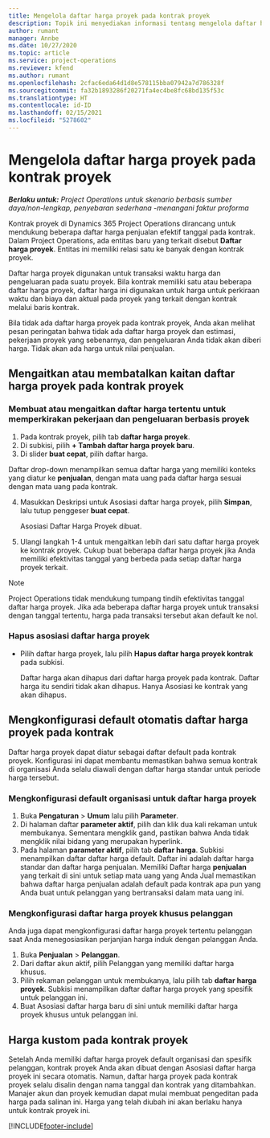 ```yaml
---
title: Mengelola daftar harga proyek pada kontrak proyek
description: Topik ini menyediakan informasi tentang mengelola daftar harga proyek pada kontrak proyek.
author: rumant
manager: Annbe
ms.date: 10/27/2020
ms.topic: article
ms.service: project-operations
ms.reviewer: kfend
ms.author: rumant
ms.openlocfilehash: 2cfac6eda64d1d8e578115bba07942a7d786328f
ms.sourcegitcommit: fa32b1893286f20271fa4ec4be8fc68bd135f53c
ms.translationtype: HT
ms.contentlocale: id-ID
ms.lasthandoff: 02/15/2021
ms.locfileid: "5278602"
---
```

# <a name="manage-project-price-lists-on-project-contracts"></a>Mengelola daftar harga proyek pada kontrak proyek

_**Berlaku untuk:** Project Operations untuk skenario berbasis sumber daya/non-lengkap, penyebaran sederhana -menangani faktur proforma_

Kontrak proyek di Dynamics 365 Project Operations dirancang untuk mendukung beberapa daftar harga penjualan efektif tanggal pada kontrak. Dalam Project Operations, ada entitas baru yang terkait disebut **Daftar harga proyek**. Entitas ini memiliki relasi satu ke banyak dengan kontrak proyek.

Daftar harga proyek digunakan untuk transaksi waktu harga dan pengeluaran pada suatu proyek. Bila kontrak memiliki satu atau beberapa daftar harga proyek, daftar harga ini digunakan untuk harga untuk perkiraan waktu dan biaya dan aktual pada proyek yang terkait dengan kontrak melalui baris kontrak.

Bila tidak ada daftar harga proyek pada kontrak proyek, Anda akan melihat pesan peringatan bahwa tidak ada daftar harga proyek dan estimasi, pekerjaan proyek yang sebenarnya, dan pengeluaran Anda tidak akan diberi harga. Tidak akan ada harga untuk nilai penjualan.

## <a name="associate-or-unassociate-a-project-price-list-on-a-project-contract"></a>Mengaitkan atau membatalkan kaitan daftar harga proyek pada kontrak proyek

### <a name="create-or-associate-a-specific-price-list-for-estimating-project-based-work-and-expenses"></a>Membuat atau mengaitkan daftar harga tertentu untuk memperkirakan pekerjaan dan pengeluaran berbasis proyek

1. Pada kontrak proyek, pilih tab **daftar harga proyek**.
2. Di subkisi, pilih **+ Tambah daftar harga proyek baru**.
3. Di slider **buat cepat**, pilih daftar harga. 

  Daftar drop-down menampilkan semua daftar harga yang memiliki konteks yang diatur ke **penjualan**, dengan mata uang pada daftar harga sesuai dengan mata uang pada kontrak.
  
4. Masukkan Deskripsi untuk Asosiasi daftar harga proyek, pilih **Simpan**, lalu tutup penggeser **buat cepat**.

   Asosiasi Daftar Harga Proyek dibuat.
   
5. Ulangi langkah 1-4 untuk mengaitkan lebih dari satu daftar harga proyek ke kontrak proyek. Cukup buat beberapa daftar harga proyek jika Anda memiliki efektivitas tanggal yang berbeda pada setiap daftar harga proyek terkait.

> [!NOTE]
> Project Operations tidak mendukung tumpang tindih efektivitas tanggal daftar harga proyek. Jika ada beberapa daftar harga proyek untuk transaksi dengan tanggal tertentu, harga pada transaksi tersebut akan default ke nol.

### <a name="remove-a-project-price-list-association"></a>Hapus asosiasi daftar harga proyek

- Pilih daftar harga proyek, lalu pilih **Hapus daftar harga proyek kontrak** pada subkisi. 

  Daftar harga akan dihapus dari daftar harga proyek pada kontrak. Daftar harga itu sendiri tidak akan dihapus. Hanya Asosiasi ke kontrak yang akan dihapus.

## <a name="set-up-automatic-defaulting-of-project-price-lists-on-a-contract"></a>Mengkonfigurasi default otomatis daftar harga proyek pada kontrak

Daftar harga proyek dapat diatur sebagai daftar default pada kontrak proyek. Konfigurasi ini dapat membantu memastikan bahwa semua kontrak di organisasi Anda selalu diawali dengan daftar harga standar untuk periode harga tersebut.

### <a name="set-up-the-organizational-default-for-project-price-lists"></a>Mengkonfigurasi default organisasi untuk daftar harga proyek

1. Buka **Pengaturan** > **Umum** lalu pilih **Parameter**.
2. Di halaman daftar **parameter aktif**, pilih dan klik dua kali rekaman untuk membukanya. Sementara mengklik gand, pastikan bahwa Anda tidak mengklik nilai bidang yang merupakan hyperlink. 
3. Pada halaman **parameter aktif**, pilih tab **daftar harga**. Subkisi menampilkan daftar daftar harga default. Daftar ini adalah daftar harga standar dan daftar harga penjualan. Memiliki Daftar harga **penjualan** yang terkait di sini untuk setiap mata uang yang Anda Jual memastikan bahwa daftar harga penjualan adalah default pada kontrak apa pun yang Anda buat untuk pelanggan yang bertransaksi dalam mata uang ini.

### <a name="set-up-a-customer-specific-project-price-list"></a>Mengkonfigurasi daftar harga proyek khusus pelanggan

Anda juga dapat mengkonfigurasi daftar harga proyek tertentu pelanggan saat Anda menegosiasikan perjanjian harga induk dengan pelanggan Anda.

1. Buka **Penjualan** > **Pelanggan**.
2. Dari daftar akun aktif, pilih Pelanggan yang memiliki daftar harga khusus.
3. Pilih rekaman pelanggan untuk membukanya, lalu pilih tab **daftar harga proyek**. Subkisi menampilkan daftar daftar harga proyek yang spesifik untuk pelanggan ini. 
4. Buat Asosiasi daftar harga baru di sini untuk memiliki daftar harga proyek khusus untuk pelanggan ini.

## <a name="custom-pricing-on-a-project-contract"></a>Harga kustom pada kontrak proyek

Setelah Anda memiliki daftar harga proyek default organisasi dan spesifik pelanggan, kontrak proyek Anda akan dibuat dengan Asosiasi daftar harga proyek ini secara otomatis. Namun, daftar harga proyek pada kontrak proyek selalu disalin dengan nama tanggal dan kontrak yang ditambahkan. Manajer akun dan proyek kemudian dapat mulai membuat pengeditan pada harga pada salinan ini. Harga yang telah diubah ini akan berlaku hanya untuk kontrak proyek ini.


[!INCLUDE[footer-include](../includes/footer-banner.md)]